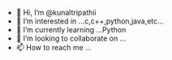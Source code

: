 - 👋 Hi, I’m @kunaltripathii
- 👀 I’m interested in ...c,c++,python,java,etc...
- 🌱 I’m currently learning ...Python
- 💞️ I’m looking to collaborate on ...
- 📫 How to reach me ...

<!---
kunaltripathii/kunaltripathii is a ✨ special ✨ repository because its `README.md` (this file) appears on your GitHub profile.
You can click the Preview link to take a look at your changes.
--->
